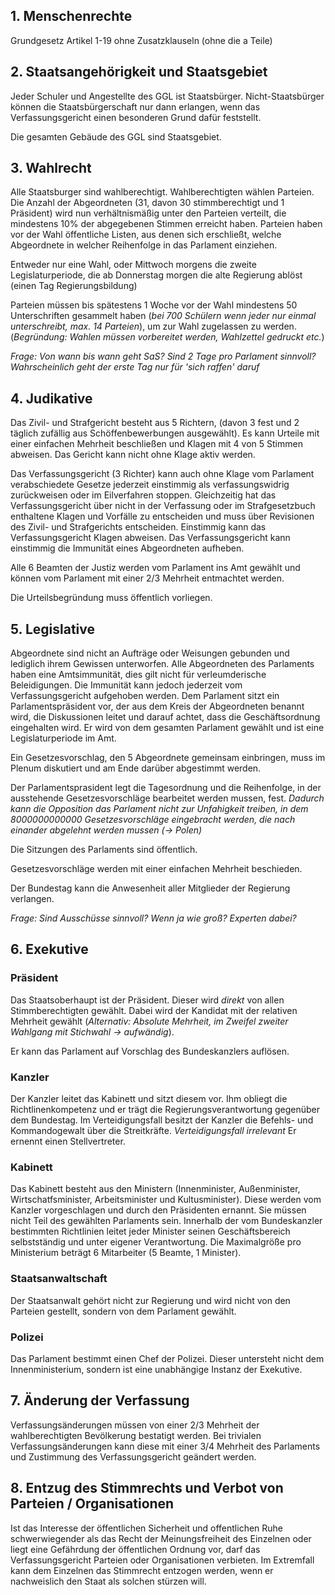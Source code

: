 ## 1. Menschenrechte
Grundgesetz Artikel 1-19 ohne Zusatzklauseln (ohne die a Teile)


## 2. Staatsangehörigkeit und Staatsgebiet


Jeder Schuler und Angestellte des GGL ist Staatsbürger. Nicht-Staatsbürger können die Staatsbürgerschaft nur dann erlangen, wenn das Verfassungsgericht einen besonderen Grund dafür feststellt.

Die gesamten Gebäude des GGL sind Staatsgebiet. 

## 3. Wahlrecht

Alle Staatsburger sind wahlberechtigt. Wahlberechtigten wählen Parteien. Die Anzahl der Abgeordneten (31, davon 30 stimmberechtigt und 1 Präsident) wird nun verhältnismäßig unter den Parteien verteilt, die mindestens 10% der abgegebenen Stimmen erreicht haben. Parteien haben vor der Wahl öffentliche Listen, aus denen sich erschließt, welche Abgeordnete in welcher Reihenfolge in das Parlament einziehen.

Entweder nur eine Wahl, oder Mittwoch morgens die zweite Legislaturperiode, die ab Donnerstag morgen die alte Regierung ablöst (einen Tag Regierungsbildung)

Parteien müssen bis spätestens 1 Woche vor der Wahl mindestens 50 Unterschriften gesammelt haben (_bei 700 Schülern wenn jeder
nur einmal unterschreibt, max. 14 Parteien_), um zur Wahl zugelassen zu werden.
(_Begründung: Wahlen müssen vorbereitet werden, Wahlzettel gedruckt etc._)

_Frage: Von wann bis wann geht SaS? Sind 2 Tage pro Parlament sinnvoll? Wahrscheinlich geht der erste Tag nur für 'sich raffen' daruf_

## 4. Judikative

Das Zivil- und Strafgericht besteht aus 5 Richtern, (davon 3 fest und 2 täglich zufällig aus Schöffenbewerbungen ausgewählt). Es kann Urteile mit einer einfachen Mehrheit beschließen und Klagen mit 4 von 5 Stimmen abweisen. Das Gericht kann nicht ohne Klage aktiv werden.

Das Verfassungsgericht (3 Richter) kann auch ohne Klage vom Parlament verabschiedete Gesetze jederzeit einstimmig als verfassungswidrig zurückweisen oder im Eilverfahren stoppen. Gleichzeitig hat das Verfassungsgericht über nicht in der Verfassung oder im Strafgesetzbuch enthaltene Klagen und Vorfälle zu entscheiden und muss über Revisionen des Zivil- und Strafgerichts entscheiden. Einstimmig kann das Verfassungsgericht Klagen abweisen. Das Verfassungsgericht kann einstimmig die Immunität eines Abgeordneten aufheben.

Alle 6 Beamten der Justiz werden vom Parlament ins Amt gewählt und können vom Parlament mit einer 2/3 Mehrheit entmachtet werden. 

Die Urteilsbegründung muss öffentlich vorliegen.

## 5. Legislative


Abgeordnete sind nicht an Aufträge oder Weisungen gebunden und lediglich ihrem Gewissen unterworfen.
Alle Abgeordneten des Parlaments haben eine Amtsimmunität, dies gilt nicht für verleumderische Beleidigungen. Die Immunität kann jedoch jederzeit vom Verfassungsgericht aufgehoben werden.
Dem Parlament sitzt ein Parlamentspräsident vor, der aus dem Kreis der Abgeordneten benannt wird, die Diskussionen leitet und darauf achtet, dass die Geschäftsordnung eingehalten wird. Er wird von dem gesamten Parlament gewählt und ist eine Legislaturperiode im Amt.

Ein Gesetzesvorschlag, den 5 Abgeordnete gemeinsam einbringen, muss im Plenum diskutiert und am Ende darüber abgestimmt werden. 

Der Parlamentsprasident legt die Tagesordnung und die Reihenfolge, in der ausstehende Gesetzesvorschläge bearbeitet werden mussen, fest. _Dadurch kann die Opposition das Parlament nicht zur Unfahigkeit treiben, in dem 8000000000000 Gesetzesvorschläge eingebracht werden, die nach einander abgelehnt werden mussen (-> Polen)_

Die Sitzungen des Parlaments sind öffentlich.

Gesetzesvorschläge werden mit einer einfachen Mehrheit beschieden. 

Der Bundestag kann die Anwesenheit aller Mitglieder der Regierung verlangen.

_Frage: Sind Ausschüsse sinnvoll? Wenn ja wie groß? Experten dabei?_

## 6. Exekutive

### Präsident

Das Staatsoberhaupt ist der Präsident. Dieser wird *direkt* von allen Stimmberechtigten gewählt. Dabei wird der
Kandidat mit der relativen Mehrheit gewählt (_Alternativ: Absolute Mehrheit, im Zweifel zweiter Wahlgang mit Stichwahl -> aufwändig_).

Er kann das Parlament auf Vorschlag des Bundeskanzlers auflösen.

### Kanzler

Der Kanzler leitet das Kabinett und sitzt diesem vor. Ihm obliegt die Richtlinenkompetenz und er trägt die Regierungsverantwortung gegenüber dem Bundestag.
Im Verteidigungsfall besitzt der Kanzler die Befehls- und Kommandogewalt über die Streitkräfte. _Verteidigungsfall irrelevant_
Er ernennt einen Stellvertreter.

### Kabinett

Das Kabinett besteht aus den Ministern (Innenminister, Außenminister, Wirtschatfsminister, Arbeitsminister und Kultusminister). Diese werden vom Kanzler vorgeschlagen und durch den Präsidenten ernannt. Sie müssen
nicht Teil des gewählten Parlaments sein.
Innerhalb der vom Bundeskanzler bestimmten Richtlinien leitet jeder Minister seinen Geschäftsbereich selbstständig und
unter eigener Verantwortung.
Die Maximalgröße pro Ministerium beträgt 6 Mitarbeiter (5 Beamte, 1 Minister).

### Staatsanwaltschaft
Der Staatsanwalt gehört nicht zur Regierung und wird nicht von den Parteien gestellt, sondern von dem Parlament gewählt. 

### Polizei
Das Parlament bestimmt einen Chef der Polizei. Dieser untersteht nicht dem Innenministerium, sondern ist eine unabhängige Instanz der Exekutive. 



## 7. Änderung der Verfassung
Verfassungsänderungen müssen von einer 2/3 Mehrheit der wahlberechtigten Bevölkerung bestatigt werden.
Bei trivialen Verfassungsänderungen kann diese mit einer 3/4 Mehrheit des Parlaments und Zustimmung des Verfassungsgericht geändert werden.

## 8. Entzug des Stimmrechts und Verbot von Parteien / Organisationen
Ist das Interesse der öffentlichen Sicherheit und offentlichen Ruhe schwerwiegender als das Recht der Meinungsfreiheit des Einzelnen oder liegt eine Gefährdung der öffentlichen Ordnung vor, darf das Verfassungsgericht Parteien oder Organisationen verbieten. Im Extremfall kann dem Einzelnen das Stimmrecht entzogen werden, wenn er nachweislich den Staat als solchen stürzen will.
